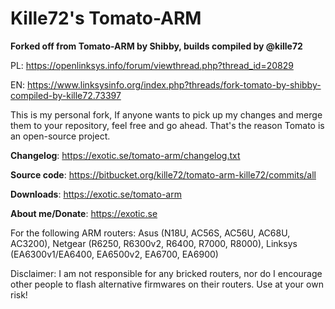 # **Kille72's Tomato-ARM** #

**Forked off from Tomato-ARM by Shibby, builds compiled by @kille72**

PL: https://openlinksys.info/forum/viewthread.php?thread_id=20829

EN: https://www.linksysinfo.org/index.php?threads/fork-tomato-by-shibby-compiled-by-kille72.73397

This is my personal fork, If anyone wants to pick up my changes and merge them to your repository, feel free and go ahead. That's the reason Tomato is an open-source project.

**Changelog**: https://exotic.se/tomato-arm/changelog.txt

**Source code**: https://bitbucket.org/kille72/tomato-arm-kille72/commits/all

**Downloads**: https://exotic.se/tomato-arm

**About me/Donate**: https://exotic.se

For the following ARM routers: Asus (N18U, AC56S, AC56U, AC68U, AC3200), Netgear (R6250, R6300v2, R6400, R7000, R8000), Linksys (EA6300v1/EA6400, EA6500v2, EA6700, EA6900)

Disclaimer: I am not responsible for any bricked routers, nor do I encourage other people to flash alternative firmwares on their routers. Use at your own risk!
